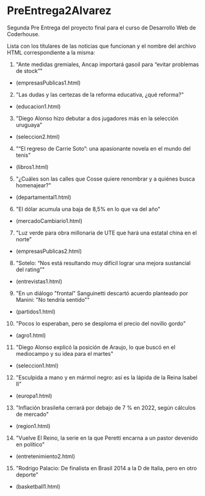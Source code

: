 # PreEntrega2Alvarez
Segunda Pre Entrega del proyecto final para el curso de Desarrollo Web de Coderhouse.

Lista con los títulares de las noticias que funcionan y el nombre del archivo HTML correspondiente a la misma:

1) "Ante medidas gremiales, Ancap importará gasoil para “evitar problemas de stock”"
- (empresasPublicas1.html)

2) "Las dudas y las certezas de la reforma educativa, ¿qué reforma?"
- (educacion1.html)

3) "Diego Alonso hizo debutar a dos jugadores más en la selección uruguaya"
- (seleccion2.html)

4) "“El regreso de Carrie Soto”: una apasionante novela en el mundo del tenis"
- (libros1.html)

5) "¿Cuáles son las calles que Cosse quiere renombrar y a quiénes busca homenajear?"
- (departamental1.html)

6) "El dólar acumula una baja de 8,5% en lo que va del año"
- (mercadoCambiario1.html)

7) "Luz verde para obra millonaria de UTE que hará una estatal china en el norte"
- (empresasPublicas2.html)

8) "Sotelo: “Nos está resultando muy difícil lograr una mejora sustancial del rating”"
- (entrevistas1.html)

9) "En un diálogo "frontal" Sanguinetti descartó acuerdo planteado por Manini: "No tendría sentido""
- (partidos1.html)

10) "Pocos lo esperaban, pero se desploma el precio del novillo gordo"
- (agro1.html)

11) "Diego Alonso explicó la posición de Araujo, lo que buscó en el mediocampo y su idea para el martes"
- (seleccion1.html)

12) "Esculpida a mano y en mármol negro: así es la lápida de la Reina Isabel II"
- (europa1.html)

13) "Inflación brasileña cerrará por debajo de 7 % en 2022, según cálculos de mercado"
- (region1.html)

14) "Vuelve El Reino, la serie en la que Peretti encarna a un pastor devenido en político"
- (entretenimiento2.html)

15) "Rodrigo Palacio: De finalista en Brasil 2014 a la D de Italia, pero en otro deporte"
- (basketball1.html)

